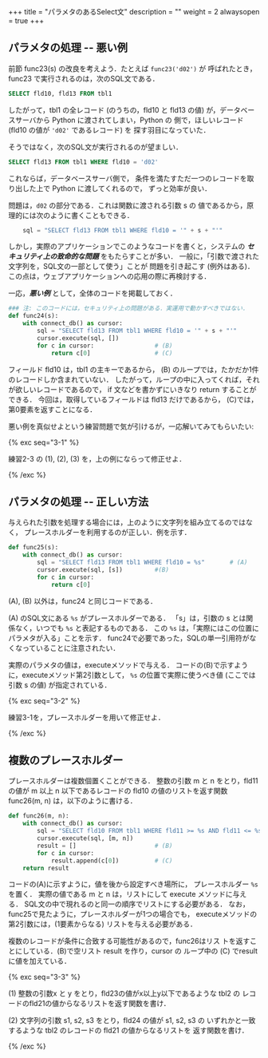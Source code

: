 +++
title = "パラメタのあるSelect文"
description = ""
weight = 2
alwaysopen = true
+++


## パラメタの処理 -- 悪い例

前節 func23(s) の改良を考えよう．たとえば `func23('d02')` が
呼ばれたとき，func23 で実行されるのは，次のSQL文である．

```sql
SELECT fld10, fld13 FROM tbl1
```

したがって，tbl1 の全レコード (のうちの，fld10 と fld13 の値)
が，データベースサーバから Python に渡されてしまい，Python の
側で，ほしいレコード (fld10 の値が `'d02'` であるレコード) を
探す羽目になっていた．

そうではなく，次のSQL文が実行されるのが望ましい．

```sql
SELECT fld13 FROM tbl1 WHERE fld10 = 'd02'
```

これならば，データベースサーバ側で，
条件を満たすただ一つのレコードを取り出した上で Python に渡してくれるので，
ずっと効率が良い．

問題は，`d02` の部分である．これは関数に渡される引数 s の
値であるから，原理的には次のように書くこともできる．

```python
	sql = "SELECT fld13 FROM tbl1 WHERE fld10 = '" + s + "'"
```

しかし，実際のアプリケーションでこのようなコードを書くと，システムの
___セキュリティ上の致命的な問題___ をもたらすことが多い．
一般に，「引数で渡された文字列を，SQL文の一部として使う」ことが
問題を引き起こす (例外はある)．
この点は，ウェブアプリケーションへの応用の際に再検討する．

一応，___悪い例___ として，全体のコードを掲載しておく．

```python
### 注: このコードには，セキュリティ上の問題がある．実運用で動かすべきではない．
def func24(s):
    with connect_db() as cursor:
        sql = "SELECT fld13 FROM tbl1 WHERE fld10 = '" + s + "'"       # (A)
        cursor.execute(sql, [])
        for c in cursor:                 # (B)
            return c[0]                  # (C)
```

フィールド fld10 は，tbl1 の主キーであるから，
(B) のループでは，たかだか1件のレコードしか含まれていない．
したがって，ループの中に入ってくれば，それが欲しいレコードであるので，
if 文などを書かずにいきなり return することができる．
今回は，取得しているフィールドは fld13 だけであるから，
(C)では，第0要素を返すことになる．

悪い例を真似せよという練習問題で気が引けるが，一応解いてみてもらいたい:

{% exc seq="3-1" %}

練習2-3 の (1), (2), (3) を，上の例にならって修正せよ．

{% /exc %}

## パラメタの処理 -- 正しい方法

与えられた引数を処理する場合には，上のように文字列を組み立てるのではなく，
プレースホルダーを利用するのが正しい．例を示す．

```python
def func25(s):
    with connect_db() as cursor:
        sql = "SELECT fld13 FROM tbl1 WHERE fld10 = %s"       # (A)
        cursor.execute(sql, [s])         #(B)
        for c in cursor:
            return c[0]
```

(A), (B) 以外は，func24 と同じコードである．

(A) のSQL文にある `%s` がプレースホルダーである．
「s」は，引数の s とは関係なく，いつでも `%s` と表記するものである．
この `%s` は，「実際にはこの位置にパラメタが入る」ことを示す．
func24で必要であった，SQLの単一引用符がなくなっていることに注意されたい．

実際のパラメタの値は，executeメソッドで与える．
コードの(B)で示すように，executeメソッド第2引数として，
`%s` の位置で実際に使うべき値 (ここでは引数 s の値) が指定されている．

{% exc seq="3-2" %}

練習3-1を，プレースホルダーを用いて修正せよ．

{% /exc %}

## 複数のプレースホルダー

プレースホルダーは複数個置くことができる．
整数の引数 m と n をとり，fld11 の値が m 以上 n 以下であるレコードの
fld10 の値のリストを返す関数 func26(m, n) は，以下のように書ける．

```python
def func26(m, n):
    with connect_db() as cursor:
        sql = "SELECT fld10 FROM tbl1 WHERE fld11 >= %s AND fld11 <= %s"     # (A)
        cursor.execute(sql, [m, n])
        result = []                      # (B)
        for c in cursor:
            result.append(c[0])          # (C)
    return result
```

コードの(A)に示すように，値を後から設定すべき場所に，
プレースホルダー `%s` を置く．
実際の値である m と n は，リストにして execute メソッドに与える．
SQL文の中で現れるのと同一の順序でリストにする必要がある．
なお，func25で見たように，プレースホルダーが1つの場合でも，
executeメソッドの第2引数には，(1要素からなる) リストを与える必要がある．

複数のレコードが条件に合致する可能性があるので，func26はリス
トを返すことにしている．(B)で空リスト result を作り，cursor の
ループ中の (C) でresult に値を加えている．

{% exc seq="3-3" %}

(1) 整数の引数x と y をとり，fld23の値がx以上y以下であるような tbl2 の
レコードのfld21の値からなるリストを返す関数を書け．

(2) 文字列の引数 s1, s2, s3 をとり，fld24 の値が s1, s2, s3 の
いずれかと一致するような tbl2 のレコードの fld21 の値からなるリストを
返す関数を書け．

{% /exc %}



